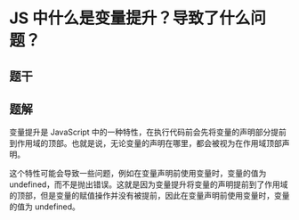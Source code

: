 # JS 中什么是变量提升？导致了什么问题？

## 题干

## 题解

变量提升是 JavaScript 中的一种特性，在执行代码前会先将变量的声明部分提前到作用域的顶部。也就是说，无论变量的声明在哪里，都会被视为在作用域顶部声明。

这个特性可能会导致一些问题，例如在变量声明前使用变量时，变量的值为 undefined，而不是抛出错误。这就是因为变量提升将变量的声明提前到了作用域的顶部，但是变量的赋值操作并没有被提前，因此在变量声明前使用变量时，变量的值为 undefined。



